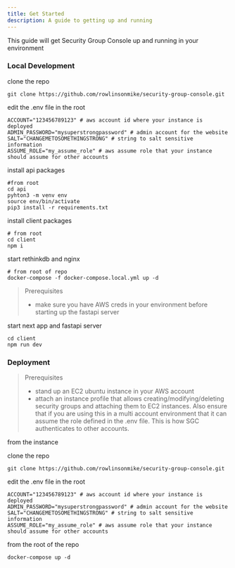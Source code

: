 ```yaml
---
title: Get Started
description: A guide to getting up and running
---
```


This guide will get Security Group Console up and running in your environment


### Local Development

clone the repo
```
git clone https://github.com/rowlinsonmike/security-group-console.git
```

edit the .env file in the root
```
ACCOUNT="123456789123" # aws account id where your instance is deployed
ADMIN_PASSWORD="mysuperstrongpassword" # admin account for the website
SALT="CHANGEMETOSOMETHINGSTRONG" # string to salt sensitive information
ASSUME_ROLE="my_assume_role" # aws assume role that your instance should assume for other accounts
```

install api packages
```
#from root
cd api
pyhton3 -m venv env
source env/bin/activate
pip3 install -r requirements.txt
```

install client packages
```
# from root
cd client
npm i
```

start rethinkdb and nginx
```
# from root of repo
docker-compose -f docker-compose.local.yml up -d
```

> Prerequisites
> - make sure you have AWS creds in your environment before starting up the fastapi server

start next app and fastapi server
```
cd client
npm run dev
```

### Deployment
> Prerequisites
> - stand up an EC2 ubuntu instance in your AWS account
> - attach an instance profile that allows creating/modifying/deleting security groups and attaching them to EC2 instances. Also ensure that if you are using this in a multi account environment that it can assume the role defined in the .env file. This is how SGC authenticates to other accounts.

from the instance 

clone the repo
```
git clone https://github.com/rowlinsonmike/security-group-console.git
```

edit the .env file in the root
```
ACCOUNT="123456789123" # aws account id where your instance is deployed
ADMIN_PASSWORD="mysuperstrongpassword" # admin account for the website
SALT="CHANGEMETOSOMETHINGSTRONG" # string to salt sensitive information
ASSUME_ROLE="my_assume_role" # aws assume role that your instance should assume for other accounts
```

from the root of the repo
```
docker-compose up -d
```
